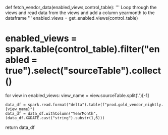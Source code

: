 def fetch_vendor_data(enabled_views,control_table): 
  '''
  Loop through the views and read data from the views and add a column yearmonth to the dataframe
  '''
  enabled_views = get_enabled_views(control_table)
  # enabled_views = spark.table(control_table).filter("enabled = true").select("sourceTable").collect()
  
  for view in enabled_views:
    view_name = view.sourceTable.split('.')[-1]
    
    data_df = spark.read.format("delta").table(f"prod.gold_vendor_nightly.{view_name}")
    data_df = data_df.withColumn("YearMonth", (data_df.XXDATE.cast("string").substr(1,6)))
  return data_df
